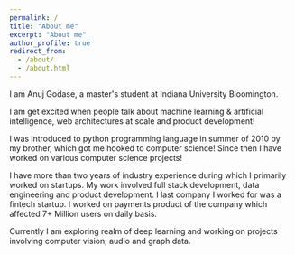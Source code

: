 ```yaml
---
permalink: /
title: "About me"
excerpt: "About me"
author_profile: true
redirect_from:
  - /about/
  - /about.html
---
```


I am Anuj Godase, a master's student at Indiana University Bloomington.

I am get excited when people talk about machine learning & artificial intelligence, web architectures at scale and product development!

I was introduced to python programming language in summer of 2010 by my brother, which got me hooked to computer science! Since then I have worked on various computer science projects!

I have more than two years of industry experience during which I primarily worked on startups. My work involved full stack development, data engineering and product development. I last company I worked for was a fintech startup. I worked on payments product of the company which affected 7+ Million users on daily basis.

Currently I am exploring realm of deep learning and working on projects involving computer vision, audio and graph data.